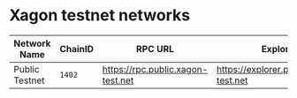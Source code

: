 # Xagon testnet networks

| Network Name | ChainID | RPC URL | Explorer | Bridge Info |
|--------------|---------|---------|----------|------------------|
| Public Testnet | `1402` | https://rpc.public.xagon-test.net | https://explorer.public.xagon-test.net | https://public.xagon-test.net/